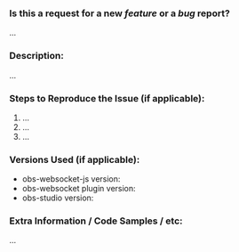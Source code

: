 <!--
  Please fill out the following information when creating a new issue.
  The more information you provide the easier it will be for someone to assist.
  Also, include some links/information about what you're working on if you'd like - always curious.
-->

### Is this a request for a new *feature* or a *bug* report?
...

### Description:
...

### Steps to Reproduce the Issue (if applicable):
  1. ...   
  2. ...  
  3. ...  

### Versions Used (if applicable):
  - obs-websocket-js version:
  - obs-websocket plugin version:
  - obs-studio version:


### Extra Information / Code Samples / etc:
...

